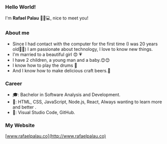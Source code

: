 ### Hello World! 
I'm **Rafael Palau** 👋👨💻, nice to meet you!

### About me 
- Since I had contact with the computer for the first time (I was 20 years old👴😩) 
        I am passionate about technology, I love to know new things.
- I'm married to a beautiful girl 😍 💗
- I have 2 children, a young man and a baby.😊😊
- I know how to play the drums 🥁
- And I know how to make delicious craft beers.🍺


### Career
- 🎓: Bachelor in Software Analysis and Development.
- 💾: HTML, CSS, JavaScript, Node.js, React, Always wanting to learn more and better .
- 🔧: Visual Studio Code, GitHub.          


### My Website 
[www.rafaelpalau.co](http://www.rafaelpalau.co)
